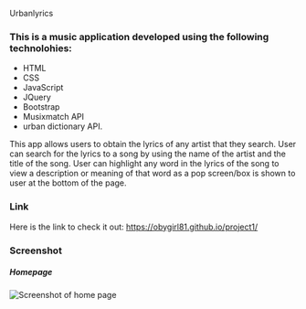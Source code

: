 Urbanlyrics

### This is a music application developed using the following technolohies: 
* HTML
* CSS
* JavaScript
*  JQuery
* Bootstrap
* Musixmatch API
* urban dictionary API.

This app allows users to obtain the lyrics of any artist that they search. User can search for the lyrics to a song by using the name of the artist and the title of the song.
User can highlight any word in the lyrics of the song to view a description or meaning of that word as a pop screen/box is shown to user at the bottom of the page.

### Link
Here is the link to check it out: https://obygirl81.github.io/project1/

### Screenshot
##### Homepage
![Screenshot of home page](https://github.com/briiguy/project1/blob/master/images/Screen%20Shot%202019-10-14%20at%202.49.52%20PM.png)

